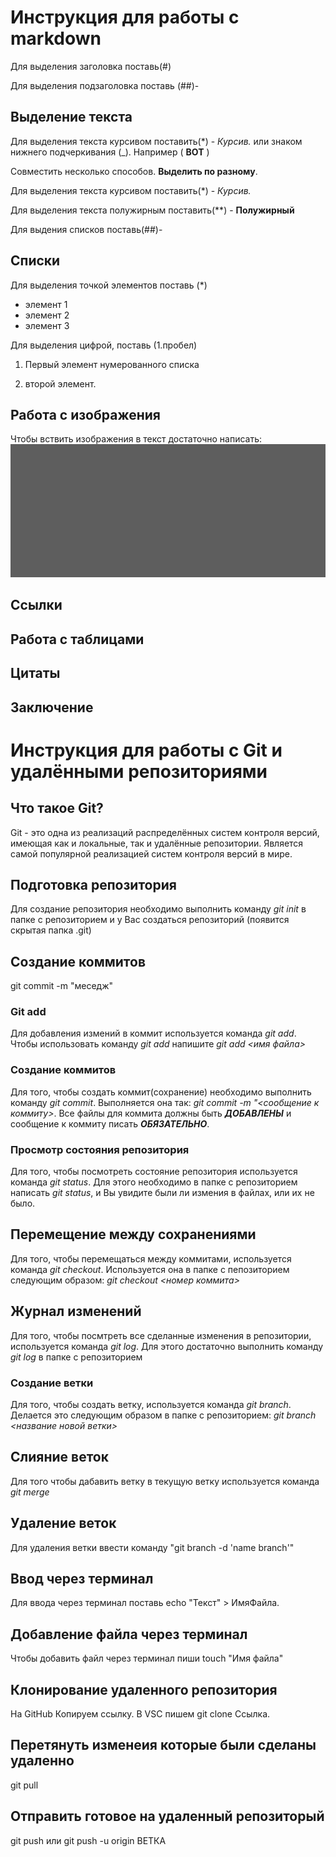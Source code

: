 # Инструкция для работы с markdown

Для выделения заголовка поставь(#)

Для выделения подзаголовка поставь (##)-
## Выделение текста

Для выделения текста курсивом поставить(*) - *Курсив.* или знаком нижнего подчеркивания (_). Например ( __ВОТ__ )

Совместить несколько способов. __Выделить по **разному**__.

Для выделения текста курсивом поставить(*) - *Курсив.*

Для выделения текста полужирным поставить(**) - **Полужирный**

Для выдения списков поставь(##)-
## Списки

Для выделения точкой элементов поставь (*)
 * элемент 1
 * элемент 2 
 * элемент 3

Для выделения цифрой, поставь (1.пробел)
 1. Первый элемент нумерованного списка 
 
 2. второй элемент.

## Работа с изображения
Чтобы вствить изображения в текст достаточно написать: ![Текст для фото](%D0%A4%D0%BE%D0%BD.jpg)

## Ссылки

## Работа с таблицами

## Цитаты

## Заключение

# Инструкция для работы с Git и удалёнными репозиториями

## Что такое Git?
Git - это одна из реализаций распределённых систем контроля версий, имеющая как и локальные, так и удалённые репозитории. Является самой популярной реализацией систем контроля версий в мире.

## Подготовка репозитория
Для создание репозитория необходимо выполнить команду *git init*  в папке с репозиторием и у Вас создаться репозиторий (появится скрытая папка .git)

## Создание коммитов
git commit -m "меседж" 

### Git add
Для добавления измений в коммит используется команда *git add*. Чтобы использовать команду *git add* напишите *git add <имя файла>*

### Создание коммитов
Для того, чтобы создать коммит(сохранение) необходимо выполнить команду *git commit*. Выполняется она так: *git commit -m "<сообщение к коммиту>*. Все файлы для коммита должны быть ***ДОБАВЛЕНЫ*** и сообщение к коммиту писать ***ОБЯЗАТЕЛЬНО***.

### Просмотр состояния репозитория
Для того, чтобы посмотреть состояние репозитория используется команда *git status*. Для этого необходимо в папке с репозиторием написать *git status*, и Вы увидите были ли измения в файлах, или их не было.

## Перемещение между сохранениями
Для того, чтобы перемещаться между коммитами, используется команда *git checkout*. Используется она в папке с пепозиторием следующим образом: *git checkout <номер коммита>*

## Журнал изменений
Для того, чтобы посмтреть все сделанные изменения в репозитории, используется команда *git log*. Для этого достаточно выполнить команду *git log* в папке с репозиторием

### Создание ветки
Для того, чтобы создать ветку, используется команда *git branch*. Делается это следующим образом в папке с репозиторием: *git branch <название новой ветки>*

## Слияние веток
Для того чтобы дабавить ветку в текущую ветку используется команда *git merge <name branch>*

## Удаление веток
Для удаления ветки ввести команду "git branch -d 'name branch'"

## Ввод через терминал
Для ввода через терминал поставь echo "Текст" > ИмяФайла.

## Добавление файла через терминал
Чтобы добавить файл через терминал пиши touch "Имя файла"

## Клонирование удаленного репозитория 
На GitHub Копируем ссылку. В VSC пишем git clone Ссылка.

## Перетянуть изменеия которые были сделаны удаленно 
git pull 

## Отправить готовое на удаленный репозиторый 
git push или git push -u origin ВЕТКА